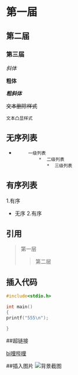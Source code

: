 # 第一届
## 第二届
### 第三届

*斜体*

**粗体**

***粗斜体***

~~文本删除样式~~

``文本凸显样式``

## 无序列表
*          一级列表
               *  二级列表
	              *  三级列表
## 有序列表
1.有序
* 无序
2.有序

## 引用
>第一层
>>第二层

## 插入代码
```C
#include<stdio.h>

int main()
{
printf("555\n");

}

```
##超链接

[bi哩哔哩](https://www.bilibili.com "跳转到b站")


##插入图片
![背景截图](C:/Users/hao/Desktop/123)

